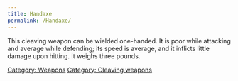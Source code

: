 ```yaml
---
title: Handaxe
permalink: /Handaxe/
---
```


This cleaving weapon can be wielded one-handed. It is poor while
attacking and average while defending; its speed is average, and it
inflicts little damage upon hitting. It weighs three pounds.

[Category: Weapons](Category:_Weapons "wikilink") [Category: Cleaving
weapons](Category:_Cleaving_weapons "wikilink")